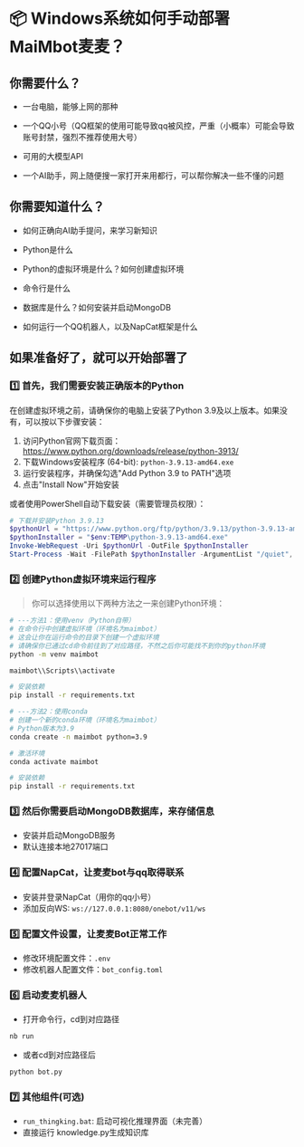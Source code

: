 # 📦 Windows系统如何手动部署MaiMbot麦麦？

## 你需要什么？

- 一台电脑，能够上网的那种

- 一个QQ小号（QQ框架的使用可能导致qq被风控，严重（小概率）可能会导致账号封禁，强烈不推荐使用大号）

- 可用的大模型API

- 一个AI助手，网上随便搜一家打开来用都行，可以帮你解决一些不懂的问题

## 你需要知道什么？

- 如何正确向AI助手提问，来学习新知识

- Python是什么

- Python的虚拟环境是什么？如何创建虚拟环境

- 命令行是什么

- 数据库是什么？如何安装并启动MongoDB

- 如何运行一个QQ机器人，以及NapCat框架是什么

## 如果准备好了，就可以开始部署了

### 1️⃣ **首先，我们需要安装正确版本的Python**

在创建虚拟环境之前，请确保你的电脑上安装了Python 3.9及以上版本。如果没有，可以按以下步骤安装：

1. 访问Python官网下载页面：<https://www.python.org/downloads/release/python-3913/>
2. 下载Windows安装程序 (64-bit): `python-3.9.13-amd64.exe`
3. 运行安装程序，并确保勾选"Add Python 3.9 to PATH"选项
4. 点击"Install Now"开始安装

或者使用PowerShell自动下载安装（需要管理员权限）：

```powershell
# 下载并安装Python 3.9.13
$pythonUrl = "https://www.python.org/ftp/python/3.9.13/python-3.9.13-amd64.exe"
$pythonInstaller = "$env:TEMP\python-3.9.13-amd64.exe"
Invoke-WebRequest -Uri $pythonUrl -OutFile $pythonInstaller
Start-Process -Wait -FilePath $pythonInstaller -ArgumentList "/quiet", "InstallAllUsers=0", "PrependPath=1" -Verb RunAs
```

### 2️⃣ **创建Python虚拟环境来运行程序**

> 你可以选择使用以下两种方法之一来创建Python环境：

```bash
# ---方法1：使用venv（Python自带）
# 在命令行中创建虚拟环境（环境名为maimbot）
# 这会让你在运行命令的目录下创建一个虚拟环境
# 请确保你已通过cd命令前往到了对应路径，不然之后你可能找不到你的python环境
python -m venv maimbot

maimbot\\Scripts\\activate 

# 安装依赖
pip install -r requirements.txt
```

```bash
# ---方法2：使用conda
# 创建一个新的conda环境（环境名为maimbot）
# Python版本为3.9
conda create -n maimbot python=3.9

# 激活环境
conda activate maimbot

# 安装依赖
pip install -r requirements.txt
```

### 3️⃣ **然后你需要启动MongoDB数据库，来存储信息**

- 安装并启动MongoDB服务
- 默认连接本地27017端口

### 4️⃣ **配置NapCat，让麦麦bot与qq取得联系**

- 安装并登录NapCat（用你的qq小号）
- 添加反向WS: `ws://127.0.0.1:8080/onebot/v11/ws`

### 5️⃣ **配置文件设置，让麦麦Bot正常工作**

- 修改环境配置文件：`.env`
- 修改机器人配置文件：`bot_config.toml`

### 6️⃣ **启动麦麦机器人**

- 打开命令行，cd到对应路径

```bash
nb run
```

- 或者cd到对应路径后

```bash
python bot.py
```

### 7️⃣ **其他组件(可选)**

- `run_thingking.bat`: 启动可视化推理界面（未完善）
- 直接运行 knowledge.py生成知识库
